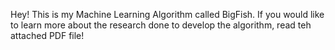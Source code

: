 Hey! This is my Machine Learning Algorithm called BigFish. If you would like to learn more about the research done to develop the algorithm, read teh attached PDF file!
